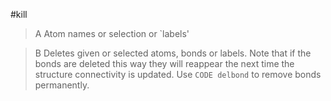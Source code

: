 #kill

>A Atom names or selection or `labels'

>B Deletes given or selected atoms, bonds or labels. Note that if the bonds are deleted this way they will reappear the next time the structure connectivity is updated. Use `CODE delbond` to remove bonds permanently.
